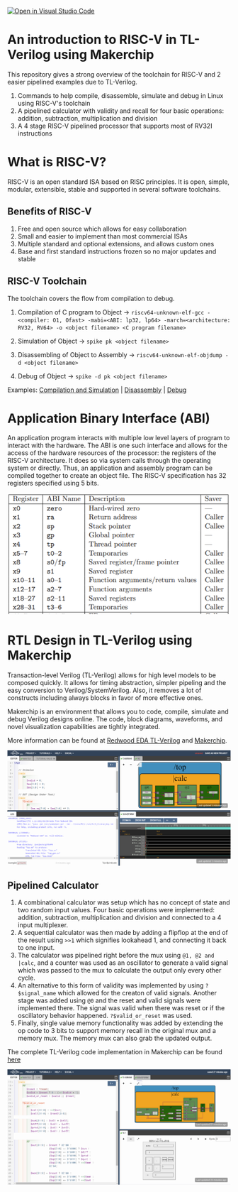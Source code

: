 [![Open in Visual Studio Code](https://classroom.github.com/assets/open-in-vscode-f059dc9a6f8d3a56e377f745f24479a46679e63a5d9fe6f495e02850cd0d8118.svg)](https://classroom.github.com/online_ide?assignment_repo_id=5468091&assignment_repo_type=AssignmentRepo)

# An introduction to RISC-V in TL-Verilog using Makerchip

This repository gives a strong overview of the toolchain for RISC-V and 2 easier pipelined examples due to TL-Verilog.

1. Commands to help compile, disassemble, simulate and debug in Linux using RISC-V's toolchain
2. A pipelined calculator with validity and recall for four basic operations: addition, subtraction, multiplication and division
3. A 4 stage RISC-V pipelined processor that supports most of RV32I instructions

# What is RISC-V?
RISC-V is an open standard ISA based on RISC principles. It is open, simple, modular, extensible, stable and supported in several software toolchains.

## Benefits of RISC-V
1. Free and open source which allows for easy collaboration
2. Small and easier to implement than most commercial ISAs
5. Multiple standard and optional extensions, and allows custom ones
4. Base and first standard instructions frozen so no major updates and stable

## RISC-V Toolchain 
The toolchain covers the flow from compilation to debug.

1. Compilation of C program to Object ->
`riscv64-unknown-elf-gcc -<compiler: O1, Ofast> -mabi=<ABI: lp32, lp64> -march=<architecture: RV32, RV64> -o <object filename> <C program filename>`

2. Simulation of Object ->
`spike pk <object filename>`

3. Disassembling of Object to Assembly ->
`riscv64-unknown-elf-objdump -d <object filename>`

4. Debug of Object ->
`spike -d pk <object filename>`



Examples: [Compilation and Simulation](https://github.com/RISCV-MYTH-WORKSHOP/riscv_myth_workshop_aug21-varghese-rahul-1/blob/master/Day2/compile_simulate.PNG) |
[Disassembly](https://github.com/RISCV-MYTH-WORKSHOP/riscv_myth_workshop_aug21-varghese-rahul-1/blob/master/Day2/disassemble.PNG) |
[Debug](https://github.com/RISCV-MYTH-WORKSHOP/riscv_myth_workshop_aug21-varghese-rahul-1/blob/master/Day2/debug.png)

# Application Binary Interface (ABI)

An application program interacts with multiple low level layers of program to interact with the hardware. The ABI is one such interface and allows for the access of the hardware resources of the processor: the registers of the RISC-V architecture. It does so via system calls through the operating system or directly. Thus, an application and assembly program can be compiled together to create an object file. The RISC-V specification has 32 registers specified using 5 bits.

![This is an image](https://github.com/RISCV-MYTH-WORKSHOP/riscv_myth_workshop_aug21-varghese-rahul-1/blob/master/Day2/ABI.PNG)

# RTL Design in TL-Verilog using Makerchip

Transaction-level Verilog (TL-Verilog) allows for high level models to be composed quickly. It allows for timing abstraction, simpler pipeling and the easy conversion to Verilog/SystemVerilog. Also, it removes a lot of constructs including always blocks in favor of more effective ones. 

Makerchip is an environment that allows you to code, compile, simulate and debug Verilog designs online. The code, block diagrams, waveforms, and novel visualization capabilities are tightly integrated.

More information can be found at [Redwood EDA TL-Verilog](https://www.redwoodeda.com/tl-verilog) and [Makerchip](https://www.makerchip.com/).

![This is an image](https://github.com/RISCV-MYTH-WORKSHOP/riscv_myth_workshop_aug21-varghese-rahul-1/blob/master/Day2/makerchip.PNG)

## Pipelined Calculator 

1. A combinational calculator was setup which has no concept of state and two random input values. Four basic operations were implemented: addition, subtraction, multiplication and division and connected to a 4 input multiplexer.
2. A sequential calculator was then made by adding a flipflop at the end of the result using `>>1` which signifies lookahead 1, and connecting it back to one input. 
3. The calculator was pipelined right before the mux using `@1, @2 and |calc`, and a counter was used as an oscillator to generate a valid signal which was passed to the mux to calculate the output only every other cycle. 
4. An alternative to this form of validity was implemented by using `?$signal_name` which allowed for the creaton of valid signals. Another stage was added using `@0` and the reset and valid signals were implemented there. The signal was valid when there was reset or if the oscillatory behavior happened. `?$valid_or_reset` was used. 
5. Finally, single value memory functionality was added by extending the op code to 3 bits to support memory recall in the original mux and a memory mux. The memory mux can also grab the updated output.

The complete TL-Verilog code implementation in Makerchip can be found [here](https://myth3.makerchip.com/sandbox/0XDfnhQOQ/0BghPjx#)

![This is an image](https://github.com/RISCV-MYTH-WORKSHOP/riscv_myth_workshop_aug21-varghese-rahul-1/blob/master/Day2/calculator.PNG)















